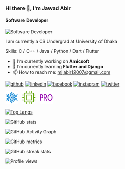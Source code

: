 ### Hi there 👋, I'm Jawad Abir
#### Software Developer
![Software Developer](https://scontent.fdac31-1.fna.fbcdn.net/v/t39.30808-6/261463449_941634636761084_2012754559550565413_n.jpg?_nc_cat=101&ccb=1-7&_nc_sid=174925&_nc_eui2=AeG17aX5vb3fiDjDgJH46vsF_sdxL1r4Egr-x3EvWvgSCjWV2WYBsM-SUH9zMe7OiwrGwAOq49a04svsVadncaZl&_nc_ohc=NYhbbJPMs74AX8CMYBa&_nc_ht=scontent.fdac31-1.fna&oh=00_AfDttV76iJoN1Nb2pZbHJRy-peRMhdk0DFXnoZYViO4gug&oe=64D063CA)

I am currently a CS Undergrad at University of Dhaka

Skills: C / C++ / Java / Python / Dart / Flutter

- 🔭 I’m currently working on **Amicsoft** 
- 🌱 I’m currently learning **Flutter and Django** 
- 📫 How to reach me: mjiabir12007@gmail.com 


[<img src='https://cdn.jsdelivr.net/npm/simple-icons@3.0.1/icons/github.svg' alt='github' height='40'>](https://github.com/MJI-Abir)  [<img src='https://cdn.jsdelivr.net/npm/simple-icons@3.0.1/icons/linkedin.svg' alt='linkedin' height='40'>](https://www.linkedin.com/in/jawad-abir/)  [<img src='https://cdn.jsdelivr.net/npm/simple-icons@3.0.1/icons/facebook.svg' alt='facebook' height='40'>](https://www.facebook.com/mji.abir.940)  [<img src='https://cdn.jsdelivr.net/npm/simple-icons@3.0.1/icons/instagram.svg' alt='instagram' height='40'>](https://www.instagram.com/__mji_abir__/)  [<img src='https://cdn.jsdelivr.net/npm/simple-icons@3.0.1/icons/twitter.svg' alt='twitter' height='40'>](https://twitter.com/AbirMji)  

<a href='https://archiveprogram.github.com/'><img src='https://raw.githubusercontent.com/acervenky/animated-github-badges/master/assets/acbadge.gif' width='40' height='40'></a> <a href='https://docs.github.com/en/developers'><img src='https://raw.githubusercontent.com/acervenky/animated-github-badges/master/assets/devbadge.gif' width='40' height='40'></a> <a href='https://github.com/pricing'><img src='https://raw.githubusercontent.com/acervenky/animated-github-badges/master/assets/pro.gif' width='40' height='40'></a> 

[![Top Langs](https://github-readme-stats.vercel.app/api/top-langs/?username=MJI-Abir)](https://github.com/anuraghazra/github-readme-stats)

![GitHub stats](https://github-readme-stats.vercel.app/api?username=MJI-Abir&show_icons=true)  

![GitHub Activity Graph](https://activity-graph.herokuapp.com/graph?username=MJI-Abir)  

![GitHub metrics](https://metrics.lecoq.io/MJI-Abir)  

![GitHub streak stats](https://streak-stats.demolab.com/?user=MJI-Abir)  

![Profile views](https://gpvc.arturio.dev/MJI-Abir)  
